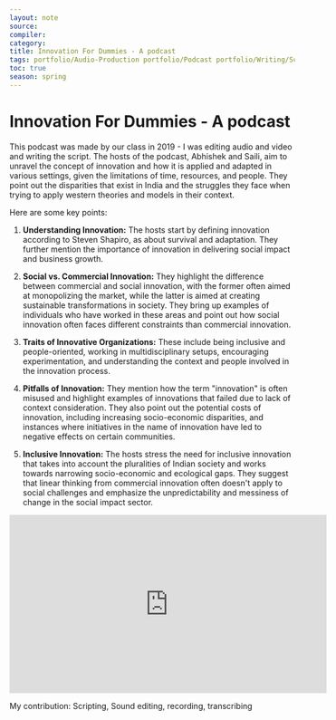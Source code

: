 ```yaml
---
layout: note
source:
compiler:
category:
title: Innovation For Dummies - A podcast
tags: portfolio/Audio-Production portfolio/Podcast portfolio/Writing/Script
toc: true
season: spring
---
```


# Innovation For Dummies - A podcast

This podcast was made by our class in 2019 - I was editing audio and video and writing the script.
The hosts of the podcast, Abhishek and Saili, aim to unravel the concept of innovation and how it is applied and adapted in various settings, given the limitations of time, resources, and people. They point out the disparities that exist in India and the struggles they face when trying to apply western theories and models in their context.

Here are some key points:

1.  **Understanding Innovation:** The hosts start by defining innovation according to Steven Shapiro, as about survival and adaptation. They further mention the importance of innovation in delivering social impact and business growth.
    
2.  **Social vs. Commercial Innovation:** They highlight the difference between commercial and social innovation, with the former often aimed at monopolizing the market, while the latter is aimed at creating sustainable transformations in society. They bring up examples of individuals who have worked in these areas and point out how social innovation often faces different constraints than commercial innovation.
    
3.  **Traits of Innovative Organizations:** These include being inclusive and people-oriented, working in multidisciplinary setups, encouraging experimentation, and understanding the context and people involved in the innovation process.
    
4.  **Pitfalls of Innovation:** They mention how the term "innovation" is often misused and highlight examples of innovations that failed due to lack of context consideration. They also point out the potential costs of innovation, including increasing socio-economic disparities, and instances where initiatives in the name of innovation have led to negative effects on certain communities.
    
5.  **Inclusive Innovation:** The hosts stress the need for inclusive innovation that takes into account the pluralities of Indian society and works towards narrowing socio-economic and ecological gaps. They suggest that linear thinking from commercial innovation often doesn't apply to social challenges and emphasize the unpredictability and messiness of change in the social impact sector.

<iframe width="560" height="315" src="https://www.youtube-nocookie.com/embed/E2brHfCGVEA" frameborder="0" allow="accelerometer; autoplay; clipboard-write; encrypted-media; gyroscope; picture-in-picture" allowfullscreen></iframe>

My contribution: Scripting, Sound editing, recording, transcribing